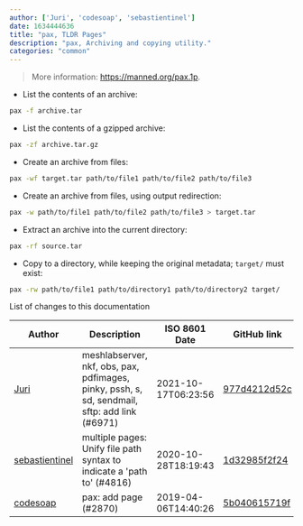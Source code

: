 ```yaml
---
author: ['Juri', 'codesoap', 'sebastientinel']
date: 1634444636
title: "pax, TLDR Pages"
description: "pax, Archiving and copying utility."
categories: "common"
---
```

> More information: <https://manned.org/pax.1p>.

- List the contents of an archive:

```bash
pax -f archive.tar
```

- List the contents of a gzipped archive:

```bash
pax -zf archive.tar.gz
```

- Create an archive from files:

```bash
pax -wf target.tar path/to/file1 path/to/file2 path/to/file3
```

- Create an archive from files, using output redirection:

```bash
pax -w path/to/file1 path/to/file2 path/to/file3 > target.tar
```

- Extract an archive into the current directory:

```bash
pax -rf source.tar
```

- Copy to a directory, while keeping the original metadata; `target/` must exist:

```bash
pax -rw path/to/file1 path/to/directory1 path/to/directory2 target/
```
List of changes to this documentation


Author | Description | ISO 8601 Date | GitHub link
------|-----|-----|-----
[Juri](mailto:juri.dispan@posteo.net) | meshlabserver, nkf, obs, pax, pdfimages, pinky, pssh, s, sd, sendmail, sftp: add link (#6971) | 2021-10-17T06:23:56 | [977d4212d52c](https://github.com/tldr-pages/tldr/commit/977d4212d52c031de053f549d819b8b0e18ce184)
[sebastientinel](mailto:sebastien.tinel@gmail.com) | multiple pages: Unify file path syntax to indicate a 'path to' (#4816) | 2020-10-28T18:19:43 | [1d32985f2f24](https://github.com/tldr-pages/tldr/commit/1d32985f2f24e5469dddc993dd7f354f79bfa128)
[codesoap](mailto:42150522+codesoap@users.noreply.github.com) | pax: add page (#2870) | 2019-04-06T14:40:26 | [5b040615719f](https://github.com/tldr-pages/tldr/commit/5b040615719fd6163d7c32479096a88bf21662ca)

